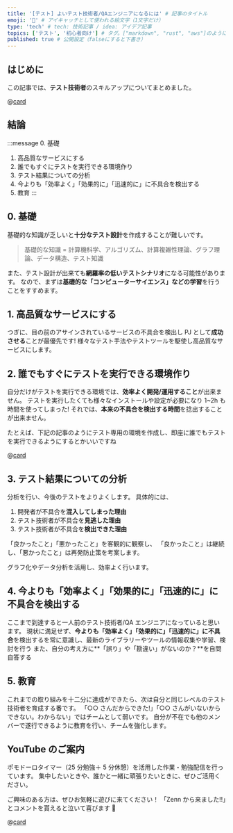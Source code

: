 ```yaml
---
title: '[テスト] よいテスト技術者/QAエンジニアになるには' # 記事のタイトル
emoji: '🧪' # アイキャッチとして使われる絵文字（1文字だけ）
type: 'tech' # tech: 技術記事 / idea: アイデア記事
topics: ['テスト', '初心者向け'] # タグ。["markdown", "rust", "aws"]のように指定する
published: true # 公開設定（falseにすると下書き）
---
```


## はじめに

この記事では、**テスト技術者**のスキルアップについてまとめました。

@[card](https://book.mynavi.jp/ec/products/detail/id=146407)

## 結論

:::message 0. 基礎

1. 高品質なサービスにする
2. 誰でもすぐにテストを実行できる環境作り
3. テスト結果についての分析
4. 今よりも「効率よく」「効果的に」「迅速的に」に不具合を検出する
5. 教育
   :::

## 0. 基礎

基礎的な知識が乏しいと**十分なテスト設計**を作成することが難しいです。

> 基礎的な知識 = 計算機科学、アルゴリズム、計算複雑性理論、グラフ理論、データ構造、テスト知識

また、テスト設計が出来ても**網羅率の低いテストシナリオ**になる可能性があります。
なので、まずは**基礎的な「コンピューターサイエンス」などの学習**を行うことをすすめます。

## 1. 高品質なサービスにする

つぎに、目の前のアサインされているサービスの不具合を検出し PJ として**成功させる**ことが最優先です!
様々なテスト手法やテストツールを駆使し高品質なサービスにします。

## 2. 誰でもすぐにテストを実行できる環境作り

自分だけがテストを実行できる環境では、**効率よく開発/運用すること**が出来ません。
テストを実行したくても様々なインストールや設定が必要になり 1~2h も時間を使ってしまった!
それでは、**本来の不具合を検出する時間**を捻出することが出来ません。

たとえば、下記の記事のようにテスト専用の環境を作成し、即座に誰でもテストを実行できるようにするとかいいですね

@[card](https://zenn.dev/chot/articles/cbb5e8fb6711f8)

## 3. テスト結果についての分析

分析を行い、今後のテストをよりよくします。
具体的には、

1. 開発者が不具合を**混入してしまった理由**
2. テスト技術者が不具合を**見逃した理由**
3. テスト技術者が不具合を**検出できた理由**

「良かったこと」「悪かったこと」を客観的に観察し、
「良かったこと」は継続し、「悪かったこと」は再発防止策を考案します。

グラフ化やデータ分析を活用し、効率よく行います。

## 4. 今よりも「効率よく」「効果的に」「迅速的に」に不具合を検出する

ここまで到達すると一人前のテスト技術者/QA エンジニアになっていると思います。
現状に満足せず、**今よりも「効率よく」「効果的に」「迅速的に」に不具合**を検出するを常に意識し、最新のライブラリーやツールの情報収集や学習、検討を行う
また、自分の考え方に**「誤り」や「勘違い」がないのか？**を自問自答する

## 5. 教育

これまでの取り組みを十二分に達成ができたら、次は自分と同じレベルのテスト技術者を育成する番です。
「○○ さんだからできた!」「○○ さんがいないからできない。わからない」ではチームとして弱いです。
自分が不在でも他のメンバーで遂行できるように教育を行い、チームを強化します。

## YouTube のご案内

ポモドーロタイマー（25 分勉強＋ 5 分休憩）を活用した作業・勉強配信を行っています。
集中したいときや、誰かと一緒に頑張りたいときに、ぜひご活用ください。

ご興味のある方は、ぜひお気軽に遊びに来てください！
「Zenn から来ました!!」とコメントを貰えると泣いて喜びます 🤣

@[card](https://www.youtube.com/@aew2sbee)
